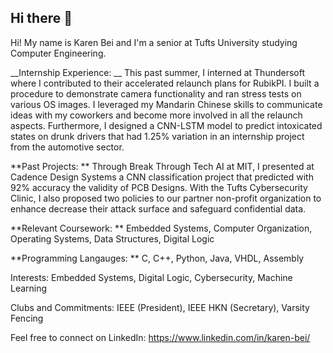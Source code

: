 ## Hi there 👋

<!--
**kbei5234/kbei5234** is a ✨ _special_ ✨ repository because its `README.md` (this file) appears on your GitHub profile.

Here are some ideas to get you started:

- 🔭 I’m currently working on ...
- 🌱 I’m currently learning ...
- 👯 I’m looking to collaborate on ...
- 🤔 I’m looking for help with ...
- 💬 Ask me about ...
- 📫 How to reach me: ...
- 😄 Pronouns: ...
- ⚡ Fun fact: ...
-->

Hi! My name is Karen Bei and I'm a senior at Tufts University studying Computer Engineering. 

__Internship Experience: __
This past summer, I interned at Thundersoft where I contributed to their accelerated relaunch plans for RubikPI. I built a procedure to demonstrate camera functionality and ran stress tests on various OS images. I leveraged my Mandarin Chinese skills to communicate ideas with my coworkers and become more involved in all the relaunch aspects. Furthermore, I designed a CNN-LSTM model to predict intoxicated states on drunk drivers that had 1.25% variation in an internship project from the automotive sector. 

**Past Projects: **
Through Break Through Tech AI at MIT, I presented at Cadence Design Systems a CNN classification project that predicted with 92% accuracy the validity of PCB Designs. With the Tufts Cybersecurity Clinic, I also proposed two policies to our partner non-profit organization to enhance decrease their attack surface and safeguard confidential data. 

**Relevant Coursework: **
Embedded Systems, Computer Organization, Operating Systems, Data Structures, Digital Logic

**Programming Langauges: **
C, C++, Python, Java, VHDL, Assembly

Interests: Embedded Systems, Digital Logic, Cybersecurity, Machine Learning

Clubs and Commitments: IEEE (President), IEEE HKN (Secretary), Varsity Fencing

Feel free to connect on LinkedIn: https://www.linkedin.com/in/karen-bei/
